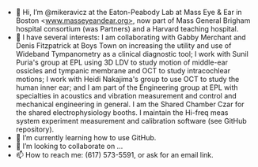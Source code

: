 - 👋 Hi, I’m @mikeravicz at the Eaton-Peabody Lab at Mass Eye & Ear in Boston <www.masseyeandear.org>, 
now part of Mass General Brigham hospital consortium (was Partners) and a Harvard teaching hospital.
- 👀 I have several interests: 
I am collaborating with Gabby Merchant and Denis Fitzpatrick at Boys Town on increasing the utility and use of Wideband Tympanometry as a clinical diagnostic tool;
I work with Sunil Puria's group at EPL using 3D LDV to study motion of middle-ear ossicles and tympanic membrane and OCT to study intracochlear motions;
I work with Heidi Nakajima's group to use OCT to study the human inner ear; and
I am part of the Engineering group at EPL with specialties in acoustics and vibration measurement and control and mechanical engineering in general.
I am the Shared Chamber Czar for the shared electrophysiology booths.
I maintain the Hi-freq meas system experiment measurement and calibration software (see GitHub repository).
- 🌱 I’m currently learning how to use GitHub.
- 💞️ I’m looking to collaborate on ...
- 📫 How to reach me: (617) 573-5591, or ask for an email link.

<!---
mikeravicz/mikeravicz is a ✨ special ✨ repository because its `README.md` (this file) appears on your GitHub profile.
You can click the Preview link to take a look at your changes.
--->
